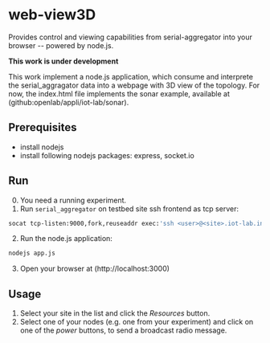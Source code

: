 web-view3D
==========

Provides control and viewing capabilities from serial-aggregator into your browser -- powered by node.js.

**This work is under development**

This work implement a node.js application, which consume and interprete the serial_aggragator data into a webpage with 3D view of the topology.
For now, the index.html file implements the sonar example, available at (github:openlab/appli/iot-lab/sonar).

Prerequisites
-------------
* install nodejs
* install following nodejs packages: express, socket.io

Run
---
0. You need a running experiment.
1. Run `serial_aggregator` on testbed site ssh frontend as tcp server:
```sh
socat tcp-listen:9000,fork,reuseaddr exec:'ssh <user>@<site>.iot-lab.info "serial_aggregator -i <experiment id>"'
```
2. Run the node.js application:
```sh
nodejs app.js
```
3. Open your browser at (http://localhost:3000)

Usage
-----
1. Select your site in the list and click the *Resources* button.
2. Select one of your nodes (e.g. one from your experiment) and click on one of the *power* buttons, to send a broadcast radio message.

